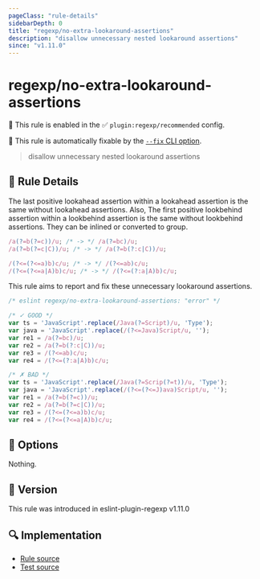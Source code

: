 ```yaml
---
pageClass: "rule-details"
sidebarDepth: 0
title: "regexp/no-extra-lookaround-assertions"
description: "disallow unnecessary nested lookaround assertions"
since: "v1.11.0"
---
```

# regexp/no-extra-lookaround-assertions

💼 This rule is enabled in the ✅ `plugin:regexp/recommended` config.

🔧 This rule is automatically fixable by the [`--fix` CLI option](https://eslint.org/docs/latest/user-guide/command-line-interface#--fix).

<!-- end auto-generated rule header -->

> disallow unnecessary nested lookaround assertions

## :book: Rule Details

The last positive lookahead assertion within a lookahead assertion is the same without lookahead assertions.
Also, The first positive lookbehind assertion within a lookbehind assertion is the same without lookbehind assertions.
They can be inlined or converted to group.

```js
/a(?=b(?=c))/u; /* -> */ /a(?=bc)/u;
/a(?=b(?=c|C))/u; /* -> */ /a(?=b(?:c|C))/u;

/(?<=(?<=a)b)c/u; /* -> */ /(?<=ab)c/u;
/(?<=(?<=a|A)b)c/u; /* -> */ /(?<=(?:a|A)b)c/u;
```

This rule aims to report and fix these unnecessary lookaround assertions.

<eslint-code-block fix>

```js
/* eslint regexp/no-extra-lookaround-assertions: "error" */

/* ✓ GOOD */
var ts = 'JavaScript'.replace(/Java(?=Script)/u, 'Type');
var java = 'JavaScript'.replace(/(?<=Java)Script/u, '');
var re1 = /a(?=bc)/u;
var re2 = /a(?=b(?:c|C))/u;
var re3 = /(?<=ab)c/u;
var re4 = /(?<=(?:a|A)b)c/u;

/* ✗ BAD */
var ts = 'JavaScript'.replace(/Java(?=Scrip(?=t))/u, 'Type');
var java = 'JavaScript'.replace(/(?<=(?<=J)ava)Script/u, '');
var re1 = /a(?=b(?=c))/u;
var re2 = /a(?=b(?=c|C))/u;
var re3 = /(?<=(?<=a)b)c/u;
var re4 = /(?<=(?<=a|A)b)c/u;
```

</eslint-code-block>

## :wrench: Options

Nothing.

## :rocket: Version

This rule was introduced in eslint-plugin-regexp v1.11.0

## :mag: Implementation

- [Rule source](https://github.com/ota-meshi/eslint-plugin-regexp/blob/master/lib/rules/no-extra-lookaround-assertions.ts)
- [Test source](https://github.com/ota-meshi/eslint-plugin-regexp/blob/master/tests/lib/rules/no-extra-lookaround-assertions.ts)
